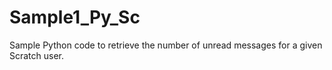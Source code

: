 # Sample1_Py_Sc
Sample Python code to retrieve the number of unread messages for a given Scratch user.
